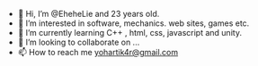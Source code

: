 - 👋 Hi, I’m @EheheLie and 23 years old.
- 👀 I’m interested in software, mechanics. web sites, games etc. 
- 🌱 I’m currently learning C++ , html, css, javascript and unity.
- 💞️ I’m looking to collaborate on ...
- 📫 How to reach me yohartik4r@gmail.com

<!---
EheheLie/EheheLie is a ✨ special ✨ repository because its `README.md` (this file) appears on your GitHub profile.
You can click the Preview link to take a look at your changes.
--->
